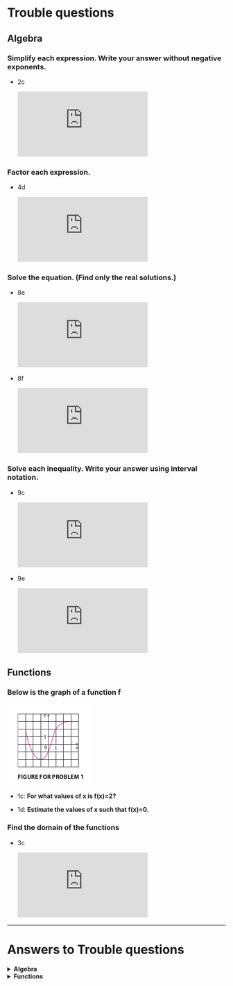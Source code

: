 # Trouble questions

## Algebra

### Simplify each expression. Write your answer without negative exponents.

* 2c

  ![(\frac{3x^{\frac{3}{2}}y^3}{x^2y^{-\frac{1}{2}}})^{-2}](https://latex.codecogs.com/gif.latex?%28%5Cfrac%7B3x%5E%7B%5Cfrac%7B3%7D%7B2%7D%7Dy%5E3%7D%7Bx%5E2y%5E%7B-%5Cfrac%7B1%7D%7B2%7D%7D%7D%29%5E%7B-2%7D)

### Factor each expression.

* 4d

  ![x^4+27x](https://latex.codecogs.com/gif.latex?x%5E4&plus;27x)

### Solve the equation. (Find only the real solutions.)

* 8e

  ![x^4-3x^2+2=0](https://latex.codecogs.com/gif.latex?x%5E4-3x%5E2&plus;2%3D0)

* 8f

  ![3|x-4|=10](https://latex.codecogs.com/gif.latex?3%7Cx-4%7C%3D10)

### Solve each inequality. Write your answer using interval notation.

* 9c

  ![0<x(x-1)(x+2)](https://latex.codecogs.com/gif.latex?x%28x-1%29%28x&plus;2%29%3E0)

* 9e

  ![\frac{2x-3}{x+1}\leq1](https://latex.codecogs.com/gif.latex?%5Cfrac%7B2x-3%7D%7Bx&plus;1%7D%5Cleq1)

## Functions

### Below is the graph of a function f

![DiagnosticTests_Functions_1](../pics/00_DiagnosticTests_Functions_1.png)

* 1c: **For what values of x is f(x)=2?**

* 1d: **Estimate the values of x such that f(x)=0.**

### Find the domain of the functions

* 3c

  ![h(x)=\sqrt{4-x}+\sqrt{x^2-1}](https://latex.codecogs.com/gif.latex?h%28x%29%3D%5Csqrt%7B4-x%7D&plus;%5Csqrt%7Bx%5E2-1%7D)

---

# Answers to Trouble questions

<details>
<summary><strong>Algebra</strong></summary>

* 2c

  ![\frac{x}{9y^7}](https://latex.codecogs.com/gif.latex?%5Cfrac%7Bx%7D%7B9y%5E7%7D)

* 4d

  ![x(x+3)(x^2-3x+9)](https://latex.codecogs.com/gif.latex?x%28x&plus;3%29%28x%5E2-3x&plus;9%29)

* 8e

  ![x=\pm\sqrt{2} \or\ x=\pm1](https://latex.codecogs.com/gif.latex?x%3D%5Cpm%5Csqrt%7B2%7D%20%5Cor%5C%20x%3D%5Cpm1)

* 8f

  ![x=\frac{22}{3}\ or\ x=\frac{2}{3}](https://latex.codecogs.com/gif.latex?x%3D%5Cfrac%7B22%7D%7B3%7D%5C%20or%5C%20x%3D%5Cfrac%7B2%7D%7B3%7D)

* 9c

  ![(-2,0)\cup(1,\infty)](https://latex.codecogs.com/gif.latex?%28-2%2C0%29%5Ccup%281%2C%5Cinfty%29)

* 9e

  ![(-1,4\]](https://latex.codecogs.com/gif.latex?%28-1%2C4%5D)

</details>

<details>
<summary><strong>Functions</strong></summary>

* 1c

  ![x\in\{-3,\ 1\},\ f(x)=2](https://latex.codecogs.com/gif.latex?x%5Cin%5C%7B-3%2C%5C%201%5C%7D%2C%5C%20f%28x%29%3D2)

* 1d

  ![x\in\{-2.5,\ 0.3\},\ f(x)=0](https://latex.codecogs.com/gif.latex?x%5Cin%5C%7B-2.5%2C%5C%200.3%5C%7D%2C%5C%20f%28x%29%3D0)

* 3c

  ![\{x\in\mathbb{R}\ |\ 1\leq x\leq4 \ or\ x\leq-1\}](https://latex.codecogs.com/gif.latex?%5C%7Bx%5Cin%5Cmathbb%7BR%7D%5C%20%7C%5C%201%5Cleq%20x%5Cleq4%20%5C%20or%5C%20x%5Cleq-1%5C%7D)

</details>
